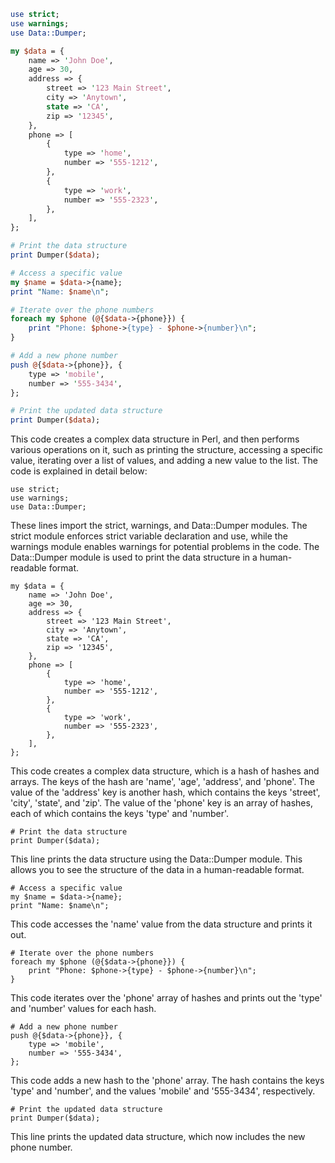 ```perl
use strict;
use warnings;
use Data::Dumper;

my $data = {
    name => 'John Doe',
    age => 30,
    address => {
        street => '123 Main Street',
        city => 'Anytown',
        state => 'CA',
        zip => '12345',
    },
    phone => [
        {
            type => 'home',
            number => '555-1212',
        },
        {
            type => 'work',
            number => '555-2323',
        },
    ],
};

# Print the data structure
print Dumper($data);

# Access a specific value
my $name = $data->{name};
print "Name: $name\n";

# Iterate over the phone numbers
foreach my $phone (@{$data->{phone}}) {
    print "Phone: $phone->{type} - $phone->{number}\n";
}

# Add a new phone number
push @{$data->{phone}}, {
    type => 'mobile',
    number => '555-3434',
};

# Print the updated data structure
print Dumper($data);
```

This code creates a complex data structure in Perl, and then performs various operations on it, such as printing the structure, accessing a specific value, iterating over a list of values, and adding a new value to the list. The code is explained in detail below:

```
use strict;
use warnings;
use Data::Dumper;
```

These lines import the strict, warnings, and Data::Dumper modules. The strict module enforces strict variable declaration and use, while the warnings module enables warnings for potential problems in the code. The Data::Dumper module is used to print the data structure in a human-readable format.

```
my $data = {
    name => 'John Doe',
    age => 30,
    address => {
        street => '123 Main Street',
        city => 'Anytown',
        state => 'CA',
        zip => '12345',
    },
    phone => [
        {
            type => 'home',
            number => '555-1212',
        },
        {
            type => 'work',
            number => '555-2323',
        },
    ],
};
```

This code creates a complex data structure, which is a hash of hashes and arrays. The keys of the hash are 'name', 'age', 'address', and 'phone'. The value of the 'address' key is another hash, which contains the keys 'street', 'city', 'state', and 'zip'. The value of the 'phone' key is an array of hashes, each of which contains the keys 'type' and 'number'.

```
# Print the data structure
print Dumper($data);
```

This line prints the data structure using the Data::Dumper module. This allows you to see the structure of the data in a human-readable format.

```
# Access a specific value
my $name = $data->{name};
print "Name: $name\n";
```

This code accesses the 'name' value from the data structure and prints it out.

```
# Iterate over the phone numbers
foreach my $phone (@{$data->{phone}}) {
    print "Phone: $phone->{type} - $phone->{number}\n";
}
```

This code iterates over the 'phone' array of hashes and prints out the 'type' and 'number' values for each hash.

```
# Add a new phone number
push @{$data->{phone}}, {
    type => 'mobile',
    number => '555-3434',
};
```

This code adds a new hash to the 'phone' array. The hash contains the keys 'type' and 'number', and the values 'mobile' and '555-3434', respectively.

```
# Print the updated data structure
print Dumper($data);
```

This line prints the updated data structure, which now includes the new phone number.